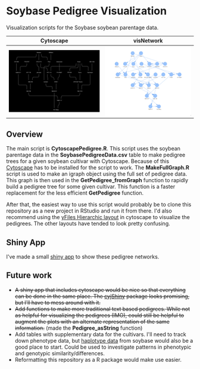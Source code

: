 # Soybase Pedigree Visualization  
Visualization scripts for the Soybase soybean parentage data.

Cytoscape             |  visNetwork
:-------------------------:|:-------------------------:
![Example Cytoscape pedigree](./Images/ExampleNetwork.svg)  |  ![Example visNetwork pedigree](./Images/VisNetworkExample.png)


## Overview  
The main script is **CytoscapePedigree.R**. This script uses the soybean parentage data in the **SoybasePedigreeData.csv** table to  make pedigree trees for a given soybean cultivar with Cytoscape. Because of this [Cytoscape](https://cytoscape.org/) has to be installed for the script to work. The **MakeFullGraph.R** script is used to make an igraph object using the full set of pedigree data. This graph is then used in the **GetPedigree_fromGraph** function to rapidly build a pedigree tree for some given cultivar. This function is a faster replacement for the less efficient **GetPedigree** function.

After that, the easiest way to use this script would probably be to clone this repository as a new project in RStudio and run it from there. I'd also recommend using the [yFiles Hierarchic layout](http://manual.cytoscape.org/en/stable/Navigation_and_Layout.html#yfiles-layouts) in cytoscape to visualize the pedigrees. The other layouts have tended to look pretty confusing. 

## Shiny App
I've made a small [shiny app](https://jhgb5.shinyapps.io/pedigreenetwork/) to show these pedigree networks.  

## Future work  
- ~~A shiny app that includes cytoscape would be nice so that everything can be done in the same place. The [cyjShiny](https://github.com/cytoscape/cyjShiny) package looks promising, but I'll have to mess around with it.~~   
- ~~Add functions to make more traditional text based pedigrees. While not as helpful for visualizing the pedigrees (IMO), could still be helpful to augment the plots with an alternate representation of the same information.~~ (made the **Pedigree_asString** function)
- Add tables with supplementary data for the cultivars. I'll need to track down phenotype data, but [haplotype data](https://soybase.org/snps/index.php#dltable) from soybase would also be a good place to start. Could be used to investigate patterns in phenotypic and genotypic similarity/differences. 
- Reformatting this repository as a R package would make use easier. 

